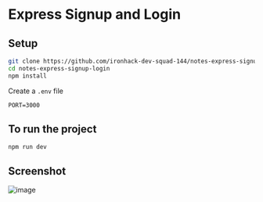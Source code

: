 # Express Signup and Login

## Setup

```sh
git clone https://github.com/ironhack-dev-squad-144/notes-express-signup-login
cd notes-express-signup-login
npm install
```

Create a `.env` file 
```
PORT=3000
```

## To run the project
```
npm run dev
```

## Screenshot
![image](https://user-images.githubusercontent.com/5306791/60455693-0a32ad00-9c2f-11e9-8374-bdb721077ef2.png)

